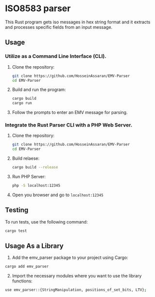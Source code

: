 # ISO8583 parser 

This Rust program gets iso messages in hex string format and it extracts and processes specific fields from an input message.

## Usage

### Utilize as a Command Line Interface (CLI).

1. Clone the repository:

    ```bash
    git clone https://github.com/HosseinAssaran/EMV-Parser
    cd EMV-Parser
    ```

2. Build and run the program:

    ```bash
    cargo build
    cargo run
    ```

3. Follow the prompts to enter an EMV message for parsing.

### Integrate the Rust Parser CLI with a PHP Web Server.

1. Clone the repository:

    ```bash
    git clone https://github.com/HosseinAssaran/EMV-Parser
    cd EMV-Parser
    ```

2. Build relaese:
   
    ```bash
    cargo build --release
    ````

3. Run PHP Server:
   
    ```bash
    php -S localhost:12345
    ```` 

4. Open you browser and go to `localhost:12345`

## Testing

To run tests, use the following command:

```bash
cargo test
```

## Usage As a Library
1. Add the emv_parser package to your project using Cargo:

```bash
cargo add emv_parser
```

2. Import the necessary modules where you want to use the library functions:

```bash
use emv_parser::{StringManipulation, positions_of_set_bits, LTV};

```
